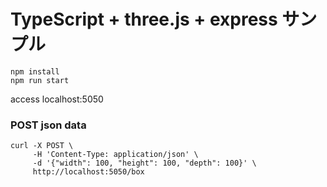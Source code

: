 # TypeScript + three.js + express サンプル

```
npm install
npm run start
```
access localhost:5050

### POST json data
```
curl -X POST \
     -H 'Content-Type: application/json' \
     -d '{"width": 100, "height": 100, "depth": 100}' \
     http://localhost:5050/box
```